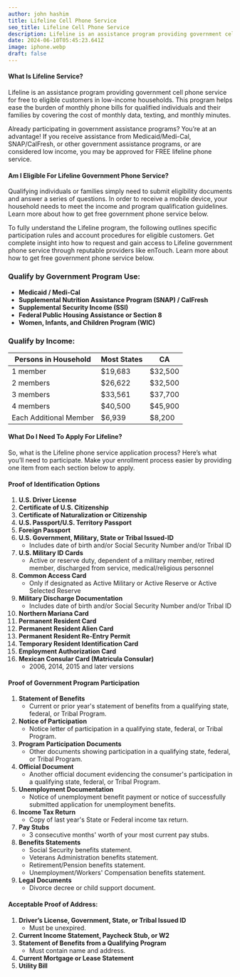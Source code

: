 ```yaml
---
author: john hashim
title: Lifeline Cell Phone Service
seo_title: Lifeline Cell Phone Service
description: Lifeline is an assistance program providing government cell phone service for free to eligible customers in low-income households. 
date: 2024-06-10T05:45:23.641Z
image: iphone.webp
draft: false
---
```


#### What Is Lifeline Service?
Lifeline is an assistance program providing government cell phone service for free to eligible customers in low-income households. This program helps ease the burden of monthly phone bills for qualified individuals and their families by covering the cost of monthly data, texting, and monthly minutes.

Already participating in government assistance programs? You’re at an advantage! If you receive assistance from Medicaid/Medi-Cal, SNAP/CalFresh, or other government assistance programs, or are considered low income, you may be approved for FREE lifeline phone service.

#### Am I Eligible For Lifeline Government Phone Service?
Qualifying individuals or families simply need to submit eligibility documents and answer a series of questions. In order to receive a mobile device, your household needs to meet the income and program qualification guidelines. Learn more about how to get free government phone service below.

To fully understand the Lifeline program, the following outlines specific participation rules and account procedures for eligible customers. Get complete insight into how to request and gain access to Lifeline government phone service through reputable providers like enTouch. Learn more about how to get free government phone service below.


### Qualify by Government Program Use:
- **Medicaid / Medi-Cal**
- **Supplemental Nutrition Assistance Program (SNAP) / CalFresh**
- **Supplemental Security Income (SSI)**
- **Federal Public Housing Assistance or Section 8**
- **Women, Infants, and Children Program (WIC)**

### Qualify by Income:
| Persons in Household | Most States | CA |
|----------------------|-------------|----|
| 1 member             | $19,683     | $32,500 |
| 2 members            | $26,622     | $32,500 |
| 3 members            | $33,561     | $37,700 |
| 4 members            | $40,500     | $45,900 |
| Each Additional Member| $6,939      | $8,200  |

#### What Do I Need To Apply For Lifeline?
So, what is the Lifeline phone service application process? Here’s what you’ll need to participate. Make your enrollment process easier by providing one item from each section below to apply.

#### Proof of Identification Options

1. **U.S. Driver License**
2. **Certificate of U.S. Citizenship**
3. **Certificate of Naturalization or Citizenship**
4. **U.S. Passport/U.S. Territory Passport**
5. **Foreign Passport**
6. **U.S. Government, Military, State or Tribal Issued-ID** 
   - Includes date of birth and/or Social Security Number and/or Tribal ID
7. **U.S. Military ID Cards** 
   - Active or reserve duty, dependent of a military member, retired member, discharged from service, medical/religious personnel
8. **Common Access Card** 
   - Only if designated as Active Military or Active Reserve or Active Selected Reserve
9. **Military Discharge Documentation** 
   - Includes date of birth and/or Social Security Number and/or Tribal ID
10. **Northern Mariana Card**
11. **Permanent Resident Card**
12. **Permanent Resident Alien Card**
13. **Permanent Resident Re-Entry Permit**
14. **Temporary Resident Identification Card**
15. **Employment Authorization Card**
16. **Mexican Consular Card (Matricula Consular)**
    - 2006, 2014, 2015 and later versions

#### Proof of Government Program Participation

1. **Statement of Benefits**
   - Current or prior year's statement of benefits from a qualifying state, federal, or Tribal Program.
2. **Notice of Participation**
   - Notice letter of participation in a qualifying state, federal, or Tribal Program.
3. **Program Participation Documents**
   - Other documents showing participation in a qualifying state, federal, or Tribal Program.
4. **Official Document**
   - Another official document evidencing the consumer's participation in a qualifying state, federal, or Tribal Program.
5. **Unemployment Documentation**
   - Notice of unemployment benefit payment or notice of successfully submitted application for unemployment benefits.
6. **Income Tax Return**
   - Copy of last year's State or Federal income tax return.
7. **Pay Stubs**
   - 3 consecutive months' worth of your most current pay stubs.
8. **Benefits Statements**
   - Social Security benefits statement.
   - Veterans Administration benefits statement.
   - Retirement/Pension benefits statement.
   - Unemployment/Workers' Compensation benefits statement.
9. **Legal Documents**
   - Divorce decree or child support document.

#### Acceptable Proof of Address:

1. **Driver’s License, Government, State, or Tribal Issued ID**
   - Must be unexpired.
2. **Current Income Statement, Paycheck Stub, or W2**
3. **Statement of Benefits from a Qualifying Program**
   - Must contain name and address.
4. **Current Mortgage or Lease Statement**
5. **Utility Bill**


